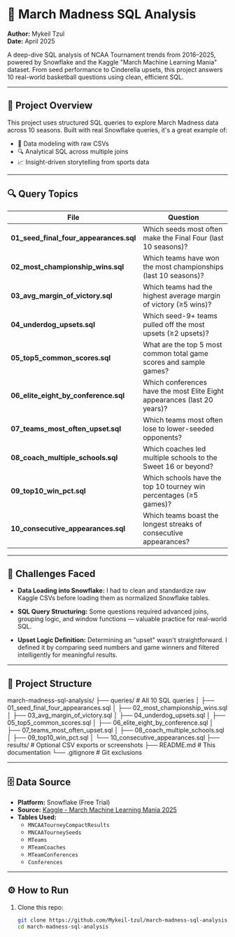 # 🏀 March Madness SQL Analysis

**Author:** Mykeil Tzul  
**Date:** April 2025

A deep-dive SQL analysis of NCAA Tournament trends from 2016–2025, powered by Snowflake and the Kaggle "March Machine Learning Mania" dataset. From seed performance to Cinderella upsets, this project answers 10 real-world basketball questions using clean, efficient SQL.

---

## 🚀 Project Overview

This project uses structured SQL queries to explore March Madness data across 10 seasons. Built with real Snowflake queries, it's a great example of:

- 🧠 Data modeling with raw CSVs
- 🔍 Analytical SQL across multiple joins
- 📈 Insight-driven storytelling from sports data

---

## 🔍 Query Topics

| File                                       | Question                                                                 |
|-------------------------------------------|---------------------------------------------------------------------------|
| **01_seed_final_four_appearances.sql**    | Which seeds most often make the Final Four (last 10 seasons)?             |
| **02_most_championship_wins.sql**         | Which teams have won the most championships (last 10 seasons)?            |
| **03_avg_margin_of_victory.sql**          | Which teams had the highest average margin of victory (≥5 wins)?          |
| **04_underdog_upsets.sql**                | Which seed-9+ teams pulled off the most upsets (≥2 upsets)?               |
| **05_top5_common_scores.sql**             | What are the top 5 most common total game scores and sample games?        |
| **06_elite_eight_by_conference.sql**      | Which conferences have the most Elite Eight appearances (last 20 years)?  |
| **07_teams_most_often_upset.sql**         | Which teams most often lose to lower-seeded opponents?                    |
| **08_coach_multiple_schools.sql**         | Which coaches led multiple schools to the Sweet 16 or beyond?             |
| **09_top10_win_pct.sql**                  | Which schools have the top 10 tourney win percentages (≥5 games)?         |
| **10_consecutive_appearances.sql**        | Which teams boast the longest streaks of consecutive appearances?         |

---

## 🧠 Challenges Faced

- **Data Loading into Snowflake:** I had to clean and standardize raw Kaggle CSVs before loading them as normalized Snowflake tables.

- **SQL Query Structuring:** Some questions required advanced joins, grouping logic, and window functions — valuable practice for real-world SQL.

- **Upset Logic Definition:** Determining an "upset" wasn't straightforward. I defined it by comparing seed numbers and game winners and filtered intelligently for meaningful results.

---

## 📂 Project Structure

march-madness-sql-analysis/
├── queries/ # All 10 SQL queries
│ ├── 01_seed_final_four_appearances.sql
│ ├── 02_most_championship_wins.sql
│ ├── 03_avg_margin_of_victory.sql
│ ├── 04_underdog_upsets.sql
│ ├── 05_top5_common_scores.sql
│ ├── 06_elite_eight_by_conference.sql
│ ├── 07_teams_most_often_upset.sql
│ ├── 08_coach_multiple_schools.sql
│ ├── 09_top10_win_pct.sql
│ └── 10_consecutive_appearances.sql
├── results/ # Optional CSV exports or screenshots
├── README.md # This documentation
└── .gitignore # Git exclusions


---

## 🗄️ Data Source

- **Platform:** Snowflake (Free Trial)  
- **Source:** [Kaggle - March Machine Learning Mania 2025](https://www.kaggle.com/competitions/march-machine-learning-mania-2025/data)  
- **Tables Used:**
  - `MNCAATourneyCompactResults`
  - `MNCAATourneySeeds`
  - `MTeams`
  - `MTeamCoaches`
  - `MTeamConferences`
  - `Conferences`

---

## ⚙️ How to Run

1. Clone this repo:
   ```bash
   git clone https://github.com/Mykeil-tzul/march-madness-sql-analysis.git
   cd march-madness-sql-analysis
